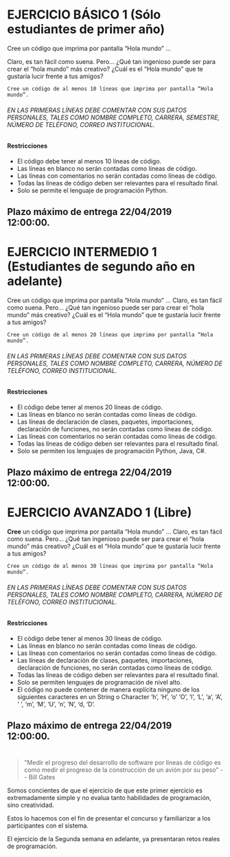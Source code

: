 # EJERCICIO BÁSICO 1 (Sólo estudiantes de primer año)

Cree un código que imprima por pantalla “Hola mundo” …

Claro, es tan fácil como suena. Pero… ¿Qué tan ingenioso puede ser para crear el “hola mundo” más creativo? ¿Cuál es el “Hola mundo” que te gustaría lucir frente a tus amigos?

`Cree un código de al menos 10 líneas que imprima por pantalla “Hola mundo”.`
###### *EN LAS PRIMERAS LÍNEAS DEBE COMENTAR CON SUS DATOS PERSONALES, TALES COMO NOMBRE COMPLETO, CARRERA, SEMESTRE, NÚMERO DE TELÉFONO, CORREO INSTITUCIONAL.*

#### Restricciones

* El código debe tener al menos 10 líneas de código.
* Las líneas en blanco no serán contadas como líneas de código.
* Las líneas con comentarios no serán contadas como líneas de código.
* Todas las líneas de código deben ser relevantes para el resultado final.
* Solo se permite el lenguaje de programación Python.

## Plazo máximo de entrega 22/04/2019 12:00:00. 

# EJERCICIO INTERMEDIO 1 (Estudiantes de segundo año en adelante)

Cree un código que imprima por pantalla “Hola mundo” …
Claro, es tan fácil como suena. Pero… ¿Qué tan ingenioso puede ser para crear el “hola mundo” más creativo? ¿Cuál es el “Hola mundo” que te gustaría lucir frente a tus amigos?

`Cree un código de al menos 20 líneas que imprima por pantalla “Hola mundo”.
`
###### *EN LAS PRIMERAS LÍNEAS DEBE COMENTAR CON SUS DATOS PERSONALES, TALES COMO NOMBRE COMPLETO, CARRERA, NÚMERO DE TELÉFONO, CORREO INSTITUCIONAL.*

#### Restricciones

* El código debe tener al menos 20 líneas de código.
* Las líneas en blanco no serán contadas como líneas de código.
* Las líneas de declaración de clases, paquetes, importaciones, declaración de funciones, no serán contadas como líneas de código.
* Las líneas con comentarios no serán contadas como líneas de código.
* Todas las líneas de código deben ser relevantes para el resultado final.
* Solo se permiten los lenguajes de programación Python, Java, C#.

## Plazo máximo de entrega 22/04/2019 12:00:00. 

# EJERCICIO AVANZADO 1 (Libre)

**Cree** un código que imprima por pantalla “Hola mundo” …
Claro, es tan fácil como suena. Pero… ¿Qué tan ingenioso puede ser para crear el “hola mundo” más creativo? ¿Cuál es el “Hola mundo” que te gustaría lucir frente a tus amigos?

`Cree un código de al menos 30 líneas que imprima por pantalla “Hola mundo”.
`
###### *EN LAS PRIMERAS LÍNEAS DEBE COMENTAR CON SUS DATOS PERSONALES, TALES COMO NOMBRE COMPLETO, CARRERA, NÚMERO DE TELÉFONO, CORREO INSTITUCIONAL.*

#### Restricciones
* El código debe tener al menos 30 líneas de código.
* Las líneas en blanco no serán contadas como líneas de código.
* Las líneas con comentarios no serán contadas como líneas de código.
* Las líneas de declaración de clases, paquetes, importaciones, declaración de funciones, no serán contadas como líneas de código.
* Todas las líneas de código deben ser relevantes para el resultado final.
* Solo se permiten lenguajes de programación de nivel alto.
* El código no puede contener de manera explícita ninguno de los siguientes caracteres en un String o Character
‘h’, ‘H’, ‘o’ ‘O’, ‘l’, ‘L’, ‘a’, ‘A’, ‘ ‘, ‘m’, ‘M’, ‘U’, ‘n’, ‘N’, ‘d, ‘D’.

## Plazo máximo de entrega 22/04/2019 12:00:00. 


#
#
#
#

> "Medir el progreso del desarrollo de software por líneas de código es como medir el progreso de la construcción de un avión por su peso"
  -- Bill Gates
  
Somos concientes de que el ejercicio de que este primer ejercicio es extremadamente simple y no evalua tanto habilidades de programación, sino creatividad.
 
 Estos lo hacemos con el fin de presentar el concurso y familiarizar a los participantes con el sistema.
 
 El ejercicio de la Segunda semana en adelante, ya presentaran retos reales de programación.